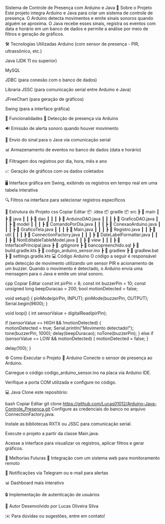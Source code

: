 Sistema de Controle de Presença com Arduino e Java
📌 Sobre o Projeto
Este projeto integra Arduino e Java para criar um sistema de controle de presença. O Arduino detecta movimentos e emite sinais sonoros quando alguém se aproxima. O Java recebe esses sinais, registra os eventos com data e horário em um banco de dados e permite a análise por meio de filtros e geração de gráficos.

🛠️ Tecnologias Utilizadas
Arduino (com sensor de presença - PIR, ultrassônico, etc.)

Java (JDK 11 ou superior)

MySQL

JDBC (para conexão com o banco de dados)

Libraria JSSC (para comunicação serial entre Arduino e Java)

JFreeChart (para geração de gráficos)

Swing (para a interface gráfica)

🎯 Funcionalidades
🚀 Detecção de presença via Arduino

🔊 Emissão de alerta sonoro quando houver movimento

🔄 Envio do sinal para o Java via comunicação serial

📊 Armazenamento de eventos no banco de dados (data e horário)

📆 Filtragem dos registros por dia, hora, mês e ano

📈 Geração de gráficos com os dados coletados

🖥️ Interface gráfica em Swing, exibindo os registros em tempo real em uma tabela interativa

🔍 Filtros na interface para selecionar registros específicos

📂 Estrutura do Projeto
css
Copiar
Editar
📦 .idea
📦 gradle
📦 src
 ┣ 📂 main
 ┃ ┣ 📂 java
 ┃ ┃ ┣ 📂 dao
 ┃ ┃ ┃ ┣ 📜 ArduinoDAO.java
 ┃ ┃ ┃ ┣ 📜 GraficoDAO.java
 ┃ ┃ ┣ 📂 model
 ┃ ┃ ┃ ┣ 📜 ComandoPorDia.java
 ┃ ┃ ┃ ┣ 📜 ConexaoArduino.java
 ┃ ┃ ┃ ┣ 📜 GraficoTela.java
 ┃ ┃ ┃ ┣ 📜 Main.java
 ┃ ┃ ┃ ┣ 📜 Registro.java
 ┃ ┃ ┣ 📂 util
 ┃ ┃ ┃ ┣ 📜 ConnectionFactory.java
 ┃ ┃ ┃ ┣ 📜 DateLabelFormatter.java
 ┃ ┃ ┃ ┣ 📜 NonEditableTableModel.java
 ┃ ┃ ┣ 📂 view
 ┃ ┃ ┃ ┣ 📜 InterfacePrincipal.java
 ┣ 📜 .gitignore
 ┣ 📜 bancopreenchido.sql
 ┣ 📜 build.gradle.kts
 ┣ 📜 codigo_arduino_sensor.ino
 ┣ 📜 gradlew
 ┣ 📜 gradlew.bat
 ┣ 📜 settings.gradle.kts
💻 Código Arduino
O código a seguir é responsável pela detecção de movimento utilizando um sensor PIR e acionamento de um buzzer. Quando o movimento é detectado, o Arduino envia uma mensagem para o Java e emite um sinal sonoro.

cpp
Copiar
Editar
const int pirPin = 8; 
const int buzzerPin = 10;
const unsigned long beepDuracao = 200;
bool motionDetected = false;

void setup() {
  pinMode(pirPin, INPUT);
  pinMode(buzzerPin, OUTPUT);
  Serial.begin(9600);
}

void loop() {
  int sensorValue = digitalRead(pirPin);

  if (sensorValue == HIGH && !motionDetected) {   
    motionDetected = true;
    Serial.println("Movimento detectado!");  
    tone(buzzerPin, 1000);
    delay(beepDuracao);
    noTone(buzzerPin);
  } 
  else if (sensorValue == LOW && motionDetected) { 
    motionDetected = false;
  }
  
  delay(100); 
}

⚙️ Como Executar o Projeto
🔧 Arduino
Conecte o sensor de presença ao Arduino.

Carregue o código codigo_arduino_sensor.ino na placa via Arduino IDE.

Verifique a porta COM utilizada e configure no código.

💻 Java
Clone este repositório:

bash
Copiar
Editar
git clone https://github.com/Lucas01012/Arduino-Java-Controle_Presenca.git
Configure as credenciais do banco no arquivo ConnectionFactory.java.

Instale as bibliotecas RXTX ou JSSC para comunicação serial.

Execute o projeto a partir da classe Main.java.

Acesse a interface para visualizar os registros, aplicar filtros e gerar gráficos.

🔄 Melhorias Futuras
📡 Integração com um sistema web para monitoramento remoto

📲 Notificações via Telegram ou e-mail para alertas

📊 Dashboard mais interativo

🔒 Implementação de autenticação de usuários

📌 Autor
Desenvolvido por Lucas Oliveira Silva

✉️ Para dúvidas ou sugestões, entre em contato!
